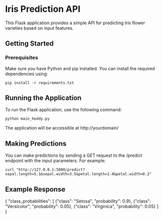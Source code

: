# Iris Prediction API

This Flask application provides a simple API for predicting Iris flower varieties based on input features.

## Getting Started

### Prerequisites

Make sure you have Python and pip installed. You can install the required dependencies using:

```
pip install -r requirements.txt
```

## Running the Application
To run the Flask application, use the following command:

```
python main_heddy.py
```
The application will be accessible at http://yourdomain/

## Making Predictions
You can make predictions by sending a GET request to the /predict endpoint with the input parameters. 
For example:
```
curl "http://127.0.0.1:5000/predict?sepal.length=5.1&sepal.width=3.5&petal.length=1.4&petal.width=0.2"
```
## Example Response

{
  "class_probabilities": [
    {"class": "Setosa", "probability": 0.9},
    {"class": "Versicolor", "probability": 0.05},
    {"class": "Virginica", "probability": 0.05}
  ]
}




